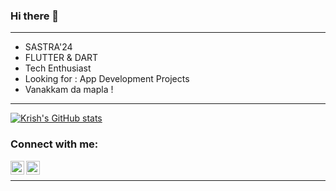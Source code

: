### Hi there 👋

---

- SASTRA'24
- FLUTTER & DART 
- Tech Enthusiast
- Looking for : App Development Projects
- Vanakkam da mapla !

---

 [![Krish's GitHub stats](https://github-readme-stats.vercel.app/api?username=krish-dev-7&theme=highcontrast)](https://github.com/krish-dev-7/github-readme-stats)
 
 ### Connect with me:


[<img align="left" alt="codeSTACKr | LinkedIn" width="22px" src="https://cdn.jsdelivr.net/npm/simple-icons@v3/icons/linkedin.svg" />][linkedin]
[<img align="left" alt="codeSTACKr | Instagram" width="22px" src="https://cdn.jsdelivr.net/npm/simple-icons@v3/icons/instagram.svg" />][instagram]

<br />

---




[instagram]: https://www.instagram.com/_.krisxh._/
[linkedin]: https://www.linkedin.com/in/krishna-sundar-135938210/
